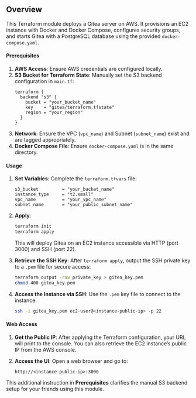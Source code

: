 ## Overview
This Terraform module deploys a Gitea server on AWS. It provisions an EC2 instance with Docker and Docker Compose, configures security groups, and starts Gitea with a PostgreSQL database using the provided `docker-compose.yaml`.

#### Prerequisites
1. **AWS Access**: Ensure AWS credentials are configured locally.
2. **S3 Bucket for Terraform State**: Manually set the S3 backend configuration in `main.tf`:
   ```hcl
   terraform {
     backend "s3" {
       bucket = "your_bucket_name"
       key    = "gitea/terraform.tfstate"
       region = "your_region"
     }
   }
   ```
3. **Network**: Ensure the VPC (`vpc_name`) and Subnet (`subnet_name`) exist and are tagged appropriately.
4. **Docker Compose File**: Ensure `docker-compose.yaml` is in the same directory.

#### Usage
1. **Set Variables**: Complete the `terraform.tfvars` file:
   ```hcl
   s3_bucket         = "your_bucket_name"
   instance_type     = "t2.small"
   vpc_name          = "your_vpc_name"
   subnet_name       = "your_public_subnet_name"
   ```

2. **Apply**:
   ```bash
   terraform init
   terraform apply
   ```

   This will deploy Gitea on an EC2 instance accessible via HTTP (port 3000) and SSH (port 22).

3. **Retrieve the SSH Key**:
   After `terraform apply`, output the SSH private key to a `.pem` file for secure access:
   ```bash
   terraform output -raw private_key > gitea_key.pem
   chmod 400 gitea_key.pem
   ```

4. **Access the Instance via SSH**:
   Use the `.pem` key file to connect to the instance:
   ```bash
   ssh -i gitea_key.pem ec2-user@<instance-public-ip> -p 22
   ```

#### Web Access

1. **Get the Public IP**: After applying the Terraform configuration, your URL will print to the console. You can also retrieve the EC2 instance’s public IP from the AWS console.

2. **Access the UI**: Open a web browser and go to:
   ```plaintext
   http://<instance-public-ip>:3000
   ```

This additional instruction in **Prerequisites** clarifies the manual S3 backend setup for your friends using this module.